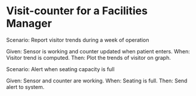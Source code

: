 # Visit-counter for a Facilities Manager

Scenario: Report visitor trends during a week of operation

  Given: Sensor is working and counter updated when patient enters.
  When: Visitor trend is computed.
  Then: Plot the trends of visitor on graph.

Scenario: Alert when seating capacity is full

  Given: Sensor and counter are working.
  When: Seating is full.
  Then: Send alert to system.
